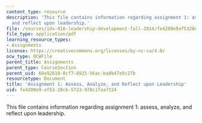 ```yaml
---
content_type: resource
description: 'This file contains information regarding assignment 1: assess, analyze,
  and reflect upon leadership.'
file: /courses/ids-910-leadership-development-fall-2014/fe4200e9af5328cb5723978c1faa7124_MITESD_801F14_Assign1.pdf
file_type: application/pdf
learning_resource_types:
- Assignments
license: https://creativecommons.org/licenses/by-nc-sa/4.0/
ocw_type: OCWFile
parent_title: Assignments
parent_type: CourseSection
parent_uid: 69a92810-8cf7-8925-56ac-ba8b47e5c27b
resourcetype: Document
title: 'Assignment 1: Assess, Analyze, and Reflect upon Leadership'
uid: fe4200e9-af53-28cb-5723-978c1faa7124
---
```

This file contains information regarding assignment 1: assess, analyze, and reflect upon leadership.
